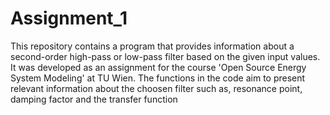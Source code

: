# Assignment_1
This repository contains a program that provides information about a second-order high-pass or low-pass filter based on the given input values. It was developed as an assignment for the course 'Open Source Energy System Modeling' at TU Wien.
The functions in the code aim to present relevant information about the choosen filter such as, resonance point, damping factor and the transfer function
